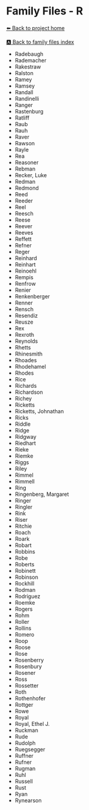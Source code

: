 # Family Files - R


[:arrow_left: Back to project home](https://github.com/FyoAtEPL/VerticalFiles "Back to project home")

[:a: Back to family files index](https://github.com/FyoAtEPL/VerticalFiles/blob/main/FamilyNameIndex.md "Back to family files index")

- Radebaugh
- Rademacher
- Rakestraw
- Ralston
- Ramey
- Ramsey
- Randall
- Randinelli
- Ranger
- Rastenburg
- Ratliff
- Raub
- Rauh
- Raver
- Rawson
- Rayle
- Rea
- Reasoner
- Rebman
- Recker, Luke
- Redman
- Redmond
- Reed
- Reeder
- Reel
- Reesch
- Reese
- Reever
- Reeves
- Reffett
- Refner
- Reger
- Reinhard
- Reinhart
- Reinoehl
- Rempis
- Renfrow
- Renier
- Renkenberger
- Renner
- Rensch
- Resendiz
- Reusze
- Rex
- Rexroth
- Reynolds
- Rhetts
- Rhinesmith
- Rhoades
- Rhodehamel
- Rhodes
- Rice
- Richards
- Richardson
- Richey
- Ricketts
- Ricketts, Johnathan
- Ricks
- Riddle
- Ridge
- Ridgway
- Riedhart
- Rieke
- Riemke
- Riggs
- Riley
- Rimmel
- Rimmell
- Ring
- Ringenberg, Margaret
- Ringer
- Ringler
- Rink
- Riser
- Ritchie
- Roach
- Roark
- Robart
- Robbins
- Robe
- Roberts
- Robinett
- Robinson
- Rockhill
- Rodman
- Rodriguez
- Roemke
- Rogers
- Rohm
- Roller
- Rollins
- Romero
- Roop
- Roose
- Rose
- Rosenberry
- Rosenbury
- Rosener
- Ross
- Rossetter
- Roth
- Rothenhofer
- Rottger
- Rowe
- Royal
- Royal, Ethel J.
- Ruckman
- Rude
- Rudolph
- Ruegsegger
- Ruffner
- Rufner
- Rugman
- Ruhl
- Russell
- Rust
- Ryan
- Rynearson
